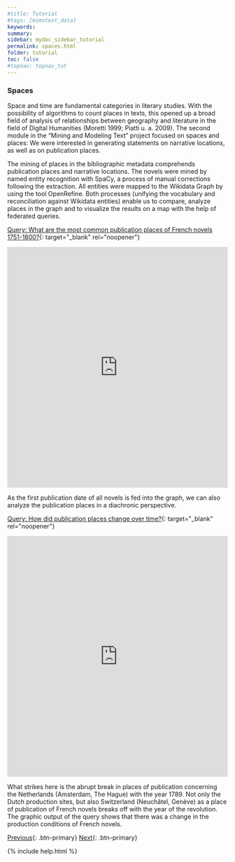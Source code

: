 ```yaml
---
#title: Tutorial
#tags: [mimotext_data]
keywords:
summary:
sidebar: mydoc_sidebar_tutorial
permalink: spaces.html
folder: tutorial
toc: false
#topnav: topnav_tut
---
```


### **Spaces**

Space and time are fundamental categories in literary studies. With the possibility of algorithms to count places in texts, this opened up a broad field of analysis of relationships between geography and literature in the field of Digital Humanities (Moretti 1999; Piatti u. a. 2009). The second module in the “Mining and Modeling Text” project focused on spaces and places: We were interested in generating statements on narrative locations, as well as on publication places.

The mining of places in the bibliographic metadata comprehends publication places and narrative locations. The novels were mined by named entity recognition with SpaCy, a process of manual corrections following the extraction. All entities were mapped to the Wikidata Graph by using the tool OpenRefine. Both processes (unifying the vocabulary and reconciliation against Wikidata entities) enable us to compare, analyze places in the graph and to visualize the results on a map with the help of federated queries.

[Query: What are the most common publication places of French novels 1751-1800?](https://tinyurl.com/2oasva6p){: target="_blank" rel="noopener"}
<p>
<iframe style="width:100%;max-width:100%;height:550px" frameborder="0" allowfullscreen src="https://tinyurl.com/2oasva6p"  referrerpolicy="origin" sandbox="allow-scripts allow-same-origin allow-popups allow-forms"></iframe>
</p>

As the first publication date of all novels is fed into the graph, we can also analyze the publication places in a diachronic perspective.

[Query: How did publication places change over time?](https://tinyurl.com/2kct33jg){: target="_blank" rel="noopener"}

<p>
<iframe style="width:100%;max-width:100%;height:550px" frameborder="0" allowfullscreen src="https://tinyurl.com/2kct33jg"  referrerpolicy="origin" sandbox="allow-scripts allow-same-origin allow-popups allow-forms"></iframe>
</p>


What strikes here is the abrupt break in places of publication concerning the Netherlands (Amsterdam, The Hague) with the year 1789. Not only the Dutch production sites, but also Switzerland (Neuchâtel, Genève) as a place of publication of French novels breaks off with the year of the revolution. The graphic output of the query shows that there was a change in the production conditions of French novels.

[Previous](./novels.html){: .btn-primary} [Next](./themes.html){: .btn-primary}

{% include help.html %}
